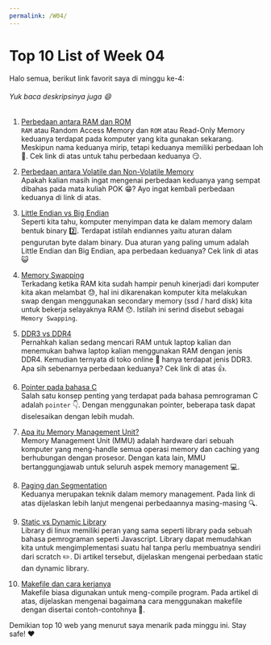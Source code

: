 ```yaml
---
permalink: /W04/
---
```


# Top 10 List of Week 04

Halo semua, berikut link favorit saya di minggu ke-4:

###### Yuk baca deskripsinya juga :smile:

1. [Perbedaan antara RAM dan ROM](https://www.computerhope.com/issues/ch001361.htm)<br>
`RAM` atau Random Access Memory dan `ROM` atau Read-Only Memory keduanya terdapat pada komputer yang kita gunakan sekarang. Meskipun nama keduanya mirip, tetapi keduanya memiliki perbedaan loh :grimacing:. Cek link di atas untuk tahu perbedaan keduanya :smirk:.

2. [Perbedaan antara Volatile dan Non-Volatile Memory](https://www.tutorialspoint.com/difference-between-volatile-memory-and-non-volatile-memory)<br>
Apakah kalian masih ingat mengenai perbedaan keduanya yang sempat dibahas pada mata kuliah POK :grin:? Ayo ingat kembali perbedaan keduanya di link di atas.

3. [Little Endian vs Big Endian](https://www.section.io/engineering-education/what-is-little-endian-and-big-endian/)<br>
Seperti kita tahu, komputer menyimpan data ke dalam memory dalam bentuk binary :two:. Terdapat istilah endiannes yaitu aturan dalam pengurutan byte dalam binary. Dua aturan yang paling umum adalah Little Endian dan Big Endian, apa perbedaan keduanya? Cek link di atas :smiley_cat:

4. [Memory Swapping](https://www.enterprisestorageforum.com/hardware/what-is-memory-swapping/)<br>
Terkadang ketika RAM kita sudah hampir penuh kinerjadi dari komputer kita akan melambat :sweat:, hal ini dikarenakan komputer kita melakukan swap dengan menggunakan secondary memory (ssd / hard disk) kita untuk bekerja selayaknya RAM :hushed:. Istilah ini serind disebut sebagai `Memory Swapping`. 

5. [DDR3 vs DDR4](https://www.geeksforgeeks.org/difference-between-ddr3-and-ddr4/)<br>
Pernahkah kalian sedang mencari RAM untuk laptop kalian dan menemukan bahwa laptop kalian menggunakan RAM dengan jenis DDR4. Kemudian ternyata di toko online :handbag: hanya terdapat jenis DDR3. Apa sih sebenarnya perbedaan keduanya? Cek link di atas :+1:.

6. [Pointer pada bahasa C](https://www.tutorialspoint.com/cprogramming/c_pointers.htm)<br>
Salah satu konsep penting yang terdapat pada bahasa pemrograman C adalah `pointer` :point_down:. Dengan menggunakan pointer, beberapa task dapat diselesaikan dengan lebih mudah. 

7. [Apa itu Memory Management Unit?](https://whatis.techtarget.com/definition/memory-management-unit-MMU)<br>
Memory Management Unit (MMU) adalah hardware dari sebuah komputer yang meng-handle semua operasi memory dan caching yang berhubungan dengan prosesor. Dengan kata lain, MMU bertanggungjawab untuk seluruh aspek memory management :computer:.

8. [Paging dan Segmentation](https://www.tutorialspoint.com/difference-between-paging-and-segmentation)<br>
Keduanya merupakan teknik dalam memory management. Pada link di atas dijelaskan lebih lanjut mengenai perbedaannya masing-masing :mag:.

9. [Static vs Dynamic Library](https://medium.com/swlh/linux-basics-static-libraries-vs-dynamic-libraries-a7bcf8157779)<br>
Library di linux memiliki peran yang sama seperti library pada sebuah bahasa pemrograman seperti Javascript. Library dapat memudahkan kita untuk mengimplementasi suatu hal tanpa perlu membuatnya sendiri dari scratch :pencil2:. Di artikel tersebut, dijelaskan mengenai perbedaan static dan dynamic library.

10. [Makefile dan cara kerjanya](https://opensource.com/article/18/8/what-how-makefile)<br>
Makefile biasa digunakan untuk meng-compile program. Pada artikel di atas, dijelaskan mengenai bagaimana cara menggunakan makefile dengan disertai contoh-contohnya :memo:.



Demikian top 10 web yang menurut saya menarik pada minggu ini.
Stay safe! :heart:
